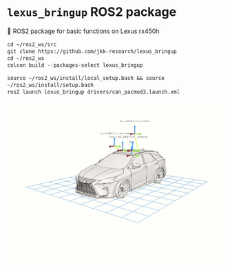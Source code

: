 # `lexus_bringup` ROS2 package
🚗 ROS2 package for basic functions on Lexus rx450h



```
cd ~/ros2_ws/src
git clone https://github.com/jkk-research/lexus_bringup
cd ~/ros2_ws
colcon build --packages-select lexus_bringup
```

```
source ~/ros2_ws/install/local_setup.bash && source ~/ros2_ws/install/setup.bash
ros2 launch lexus_bringup drivers/can_pacmod3.launch.xml
```



![](https://raw.githubusercontent.com/jkk-research/lexus_base/main/img/lexus3d01.gif)